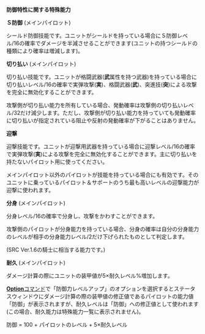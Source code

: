 **防御特性に関する特殊能力**

**Ｓ防御** (メインパイロット)

シールド防御技能です。ユニットがシールドを持っている場合にＳ防御レベル/16の確率でダメージを半減させることができます(ユニットの持つシールドの種類により確率は増減します)。

**切り払い** (メインパイロット)

切り払い技能です。ユニットが格闘武器(**武**属性を持つ武器)を持っている場合に切り払いレベル/16の確率で実弾攻撃(**実**)、格闘武器(**武**)、突進技(**突**)による攻撃を完全に無効化することができます。

攻撃側が切り払い能力を所有している場合、発動確率は攻撃側の切り払いレベル/32だけ減少します。ただし、攻撃側が切り払い能力を持っていても発動確率に切り払いが指定されている阻止や反射の発動確率が下がることはありません。

**迎撃**

迎撃技能です。ユニットが迎撃用武器を持っている場合に迎撃レベル/16の確率で実弾攻撃(**実**)による攻撃を完全に無効化することができます。主に切り払いを持たないパイロット用に使ってください。

メインパイロット以外のパイロットが技能を持っている場合にも有効です。そのユニットに乗っているパイロット＆サポートのうち最も高いレベルの迎撃能力が迎撃に使われます。

**分身** (メインパイロット)

分身レベル/16の確率で分身し、攻撃をかわすことができます。

攻撃側のパイロットが分身能力を持っている場合、分身の確率は自分の分身能力のレベルが相手の分身能力レベル/2だけ下げられたものとして判定します。

(SRC Ver.1.6の騎士に相当する能力です。)

**耐久** (メインパイロット)

ダメージ計算の際にユニットの装甲値が5×耐久レベル%増加します。

[**Option**コマンド](Optionコマンド)で「防御力レベルアップ」のオプションを選択するとステータスウィンドウにダメージ計算の際の装甲値の修正値であるパイロットの能力値「防御」が表示されますが、耐久レベルは「防御」への修正値として使われます(この場合、耐久能力は特殊能力一覧に表示されません)。

防御 = 100 + パイロットのレベル + 5×耐久レベル
